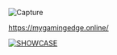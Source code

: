 
![Capture](https://github.com/user-attachments/assets/03089775-ffe8-45c0-90f5-5e86805e3f58)

https://mygamingedge.online/


[![SHOWCASE](https://mygamingedge.online/images/main.webp)](https://www.youtube.com/watch?v=6rKE6_joH8o)



